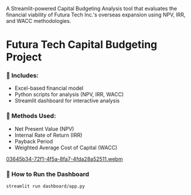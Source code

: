 A Streamlit-powered Capital Budgeting Analysis tool that evaluates the financial viability of Futura Tech Inc.'s overseas expansion using NPV, IRR, and WACC methodologies.

# Futura Tech Capital Budgeting Project

### 🧾 Includes:
- Excel-based financial model
- Python scripts for analysis (NPV, IRR, WACC)
- Streamlit dashboard for interactive analysis

### 🧠 Methods Used:
- Net Present Value (NPV)
- Internal Rate of Return (IRR)
- Payback Period
- Weighted Average Cost of Capital (WACC)

[03645b34-72f1-4f5a-8fa7-4fda28a52511.webm](https://github.com/user-attachments/assets/988704ce-545c-4e18-96b8-6bd232ed900c)


### 🚀 How to Run the Dashboard
```bash
streamlit run dashboard/app.py

